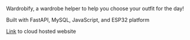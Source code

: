 Wardrobify, a wardrobe helper to help you choose your outfit for the day!

Built with FastAPI, MySQL, JavaScript, and ESP32 platform

[Link](https://wardrobify-c1al.onrender.com) to cloud hosted website

